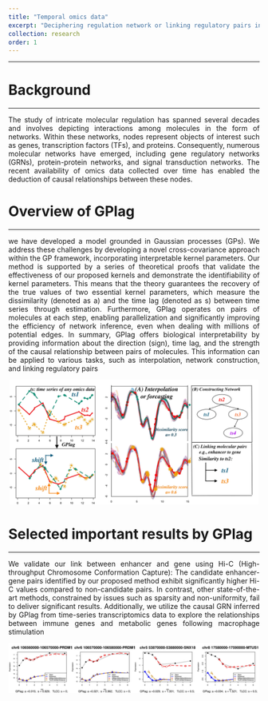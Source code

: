 ```yaml
---
title: "Temporal omics data"
excerpt: "Deciphering regulation network or linking regulatory pairs in time-series omics data with consideration of time lag"
collection: research
order: 1
---
```


------
# Background
------
<p style="text-align: justify">
The study of intricate molecular regulation has spanned several decades and involves depicting interactions among molecules in the form of networks. Within these networks, nodes represent objects of interest such as genes, transcription factors (TFs), and proteins. Consequently, numerous molecular networks have emerged, including gene regulatory networks (GRNs), protein-protein networks, and signal transduction networks. The recent availability of omics data collected over time has enabled the deduction of causal relationships between these nodes.
</p>


# Overview of GPlag
------
<p style="text-align: justify">
we have developed a model grounded in Gaussian processes (GPs). We address these challenges by developing a novel cross-covariance approach within the GP framework, incorporating interpretable kernel parameters. Our method is supported by a series of theoretical proofs that validate the effectiveness of our proposed kernels and demonstrate the identifiability of kernel parameters. This means that the theory guarantees the recovery of the true values of two essential kernel parameters, which measure the dissimilarity (denoted as a) and the time lag (denoted as s) between time series through estimation. Furthermore, GPlag operates on pairs of molecules at each step, enabling parallelization and significantly improving the efficiency of network inference, even when dealing with millions of potential edges. In summary, GPlag offers biological interpretability by providing information about the direction (sign), time lag, and the strength of the causal relationship between pairs of molecules. This information can be applied to various tasks, such as interpolation, network construction, and linking regulatory pairs
</p>
<div style="text-align: center;">
  <img src="/images/diagram.jpeg" alt="drawing" width="500"/>
</div>


<!-- # Paper
------
Spatially informed cell-type deconvolution for spatial transcriptomics

[Paper Published in Bioinformatics](https://doi.org/10.1093/bioinformatics/btac212) -->

# Selected important results by GPlag
------
<p style="text-align: justify">
We validate our link between enhancer and gene using Hi-C (High-throughput Chromosome Conformation Capture): The candidate enhancer-gene pairs identified by our proposed method exhibit significantly higher Hi-C values compared to non-candidate pairs. In contrast, other state-of-the-art methods, constrained by issues such as sparsity and non-uniformity, fail to deliver significant results. Additionally, we utilize the causal GRN inferred by GPlag from time-series transcriptomics data to explore the relationships between immune genes and metabolic genes following macrophage stimulation
</p>
<div style="text-align: center;">
  <img src="/images/Top-similarity-pairs.jpeg" alt="drawing" width="1000"/>
</div>


<!-- # Tutorial of airpart
------
We provided a tutorial for running airpart in details, with all kinds of visualization plots provided. 
Package Website: [airpart Tutorial](https://www.bioconductor.org/packages/release/bioc/vignettes/airpart/inst/doc/airpart.html) -->